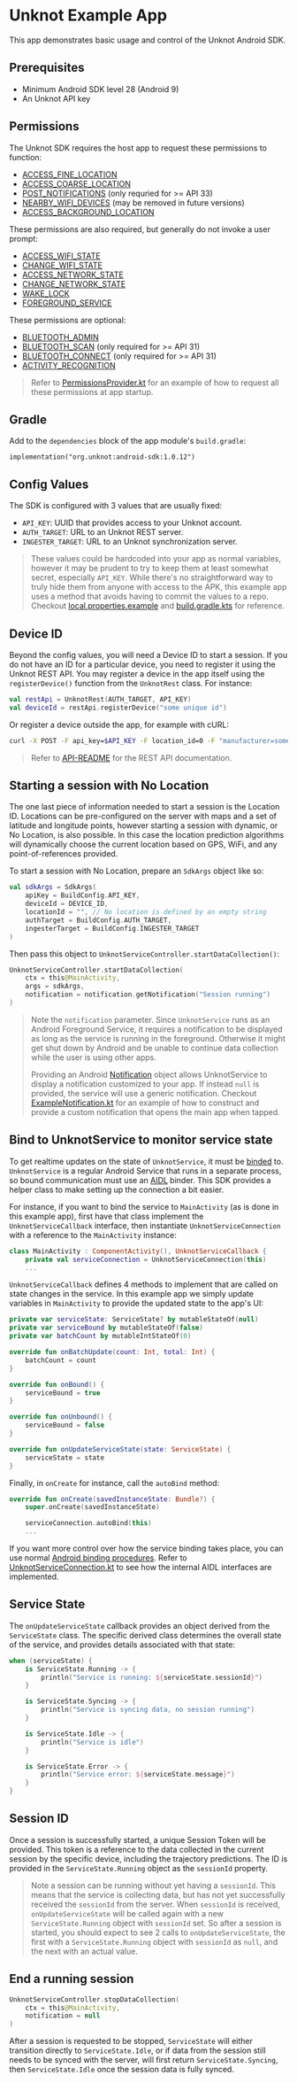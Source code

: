 # Unknot Example App

This app demonstrates basic usage and control of the Unknot Android SDK.

## Prerequisites
- Minimum Android SDK level 28 (Android 9)
- An Unknot API key

## Permissions
The Unknot SDK requires the host app to request these permissions to function:
 - [ACCESS_FINE_LOCATION](https://developer.android.com/reference/android/Manifest.permission#ACCESS_FINE_LOCATION)
 - [ACCESS_COARSE_LOCATION](https://developer.android.com/reference/android/Manifest.permission#ACCESS_COARSE_LOCATION)
 - [POST_NOTIFICATIONS](https://developer.android.com/reference/android/Manifest.permission#POST_NOTIFICATIONS) (only requried for >= API 33)
 - [NEARBY_WIFI_DEVICES](https://developer.android.com/reference/android/Manifest.permission#NEARBY_WIFI_DEVICES) (may be removed in future versions)
 - [ACCESS_BACKGROUND_LOCATION](https://developer.android.com/reference/android/Manifest.permission#ACCESS_BACKGROUND_LOCATION)

 These permissions are also required, but generally do not invoke a user prompt:
 - [ACCESS_WIFI_STATE](https://developer.android.com/reference/android/Manifest.permission#ACCESS_WIFI_STATE)
 - [CHANGE_WIFI_STATE](https://developer.android.com/reference/android/Manifest.permission#CHANGE_WIFI_STATE)
 - [ACCESS_NETWORK_STATE](https://developer.android.com/reference/android/Manifest.permission#ACCESS_NETWORK_STATE)
 - [CHANGE_NETWORK_STATE](https://developer.android.com/reference/android/Manifest.permission#CHANGE_NETWORK_STATE)
 - [WAKE_LOCK](https://developer.android.com/reference/android/Manifest.permission#WAKE_LOCK)
 - [FOREGROUND_SERVICE](https://developer.android.com/reference/android/Manifest.permission#FOREGROUND_SERVICE)

 These permissions are optional:
 - [BLUETOOTH_ADMIN](https://developer.android.com/reference/android/Manifest.permission#BLUETOOTH_ADMIN)
 - [BLUETOOTH_SCAN](https://developer.android.com/reference/android/Manifest.permission#BLUETOOTH_SCAN) (only required for >= API 31)
 - [BLUETOOTH_CONNECT](https://developer.android.com/reference/android/Manifest.permission#BLUETOOTH_CONNECT) (only required for >= API 31)
 - [ACTIVITY_RECOGNITION](https://developer.android.com/reference/android/Manifest.permission#ACTIVITY_RECOGNITION)

 > Refer to [PermissionsProvider.kt](app/src/main/java/com/example/unknotexampleapp/PermissionsProvider.kt) for an example of how to request all these permissions at app startup.

## Gradle
Add to the `dependencies` block of the app module's `build.gradle`:
```
implementation("org.unknot:android-sdk:1.0.12")
```

## Config Values
The SDK is configured with 3 values that are usually fixed:
- `API_KEY`: UUID that provides access to your Unknot account.
- `AUTH_TARGET`: URL to an Unknot REST server.
- `INGESTER_TARGET`: URL to an Unknot synchronization server. 

> These values could be hardcoded into your app as normal variables, however it
> may be prudent to try to keep them at least somewhat secret, especially
> `API_KEY`. While there's no straightforward way to truly hide them from anyone
> with access to the APK, this example app uses a method that avoids having to
> commit the values to a repo. Checkout [local.properties.example](local.properties.example) and
> [build.gradle.kts](app/build.gradle.kts#L26) for reference.

## Device ID
Beyond the config values, you will need a Device ID to start a session. If you
do not have an ID for a particular device, you need to register it using the
Unknot REST API. You may register a device in the app itself using the
`registerDevice()` function from the `UnknotRest` class. For instance:
```kotlin
val restApi = UnknotRest(AUTH_TARGET, API_KEY)
val deviceId = restApi.registerDevice("some unique id")
```
Or register a device outside the app, for example with cURL:
```bash
curl -X POST -F api_key=$API_KEY -F location_id=0 -F "manufacturer=some brand" -F "model=some model" -F "android_id=some unique id" $AUTH_TARGET/auth/register/device
```

> Refer to [API-README](API-README.md) for the REST API documentation.

## Starting a session with No Location
The one last piece of information needed to start a session is the Location ID.
Locations can be pre-configured on the server with maps and a set of latitude
and longitude points, however starting a session with dynamic, or No Location,
is also possible. In this case the location prediction algorithms will
dynamically choose the current location based on GPS, WiFi, and any
point-of-references provided.

To start a session with No Location, prepare an `SdkArgs` object like so:
```kotlin
val sdkArgs = SdkArgs(
    apiKey = BuildConfig.API_KEY,
    deviceId = DEVICE_ID,
    locationId = "", // No location is defined by an empty string
    authTarget = BuildConfig.AUTH_TARGET,
    ingesterTarget = BuildConfig.INGESTER_TARGET
)
```

Then pass this object to `UnknotServiceController.startDataCollection()`:
```kotlin
UnknotServiceController.startDataCollection(
    ctx = this@MainActivity,
    args = sdkArgs,
    notification = notification.getNotification("Session running")
)
```
> Note the `notification` parameter. Since `UnknotService` runs as an Android
> Foreground Service, it requires a notification to be displayed as long as the
> service is running in the foreground. Otherwise it might get shut down by
> Android and be unable to continue data collection while the user is using
> other apps.
>
> Providing an Android
> [Notification](https://developer.android.com/reference/android/app/Notification)
> object allows UnknotService to display a notification customized to your app.
> If instead `null` is provided, the service will use a generic notification.
> Checkout
> [ExampleNotification.kt](app/src/main/java/com/example/unknotexampleapp/ExampleNotification.kt)
> for an example of how to construct and provide a custom notification that
> opens the main app when tapped.

## Bind to UnknotService to monitor service state
To get realtime updates on the state of `UnknotService`, it must be
[binded](https://developer.android.com/develop/background-work/services/bound-services#Binding)
to. `UnknotService` is a regular Android Service that runs in a separate
process, so bound communication must use an
[AIDL](https://developer.android.com/guide/components/aidl) binder. This SDK
provides a helper class to make setting up the connection a bit easier. 

For instance, if you want to bind the service to `MainActivity` (as is done in
this example app), first have that class implement the `UnknotServiceCallback`
interface, then instantiate `UnknotServiceConnection` with a reference to the
`MainActivity` instance:
```kotlin
class MainActivity : ComponentActivity(), UnknotServiceCallback {
    private val serviceConnection = UnknotServiceConnection(this)
    ...
```

`UnknotServiceCallback` defines 4 methods to implement that are called on state
changes in the service. In this example app we simply update variables in
`MainActivity` to provide the updated state to the app's UI:
```kotlin
private var serviceState: ServiceState? by mutableStateOf(null)
private var serviceBound by mutableStateOf(false)
private var batchCount by mutableIntStateOf(0)

override fun onBatchUpdate(count: Int, total: Int) {
    batchCount = count
}

override fun onBound() {
    serviceBound = true
}

override fun onUnbound() {
    serviceBound = false
}

override fun onUpdateServiceState(state: ServiceState) {
    serviceState = state
}
```

Finally, in `onCreate` for instance, call the `autoBind` method:
```kotlin
override fun onCreate(savedInstanceState: Bundle?) {
    super.onCreate(savedInstanceState)

    serviceConnection.autoBind(this)
    ...
```

If you want more control over how the service binding takes place, you can use
normal [Android binding
procedures](https://developer.android.com/develop/background-work/services/bound-services#Binding).
Refer to
[UnknotServiceConnection.kt](app/src/main/java/com/example/unknotexampleapp/UnknotServiceConnection.kt)
to see how the internal AIDL interfaces are implemented.

## Service State
The `onUpdateServiceState` callback provides an object derived from the
`ServiceState` class. The specific derived class determines the overall state of
the service, and provides details associated with that state:
```kotlin
when (serviceState) {
    is ServiceState.Running -> {
        println("Service is running: ${serviceState.sessionId}")
    }

    is ServiceState.Syncing -> {
        println("Service is syncing data, no session running")
    }

    is ServiceState.Idle -> {
        println("Service is idle")
    }

    is ServiceState.Error -> {
        println("Service error: ${serviceState.message}")
    }
}
```

## Session ID
Once a session is successfully started, a unique Session Token will be provided.
This token is a reference to the data collected in the current session by the
specific device, including the trajectory predictions. The ID is provided in the
`ServiceState.Running` object as the `sessionId` property.

> Note a session can be running without yet having a `sessionId`. This means
> that the service is collecting data, but has not yet successfully received the
> `sessionId` from the server. When `sessionId` is received,
> `onUpdateServiceState` will be called again with a new `ServiceState.Running`
> object with `sessionId` set. So after a session is started, you should expect
> to see 2 calls to `onUpdateServiceState`, the first with a
> `ServiceState.Running` object with `sessionId` as `null`, and the next with an
> actual value.

## End a running session
```kotlin
UnknotServiceController.stopDataCollection(
    ctx = this@MainActivity,
    notification = null
)
```
After a session is requested to be stopped, `ServiceState` will either
transition directly to `ServiceState.Idle`, or if data from the session still
needs to be synced with the server, will first return `ServiceState.Syncing`,
then `ServiceState.Idle` once the session data is fully synced.

